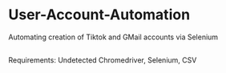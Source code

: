 # User-Account-Automation

Automating creation of Tiktok and GMail accounts via Selenium

##
Requirements:
Undetected Chromedriver, Selenium, CSV
